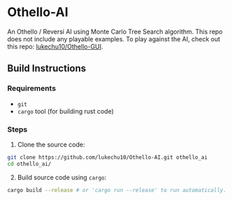 # Othello-AI
An Othello / Reversi AI using Monte Carlo Tree Search algorithm.
This repo does not include any playable examples. To play against the AI, check out this repo: [lukechu10/Othello-GUI](https://github.com/lukechu10/Othello-GUI).

## Build Instructions
### Requirements
* `git`
* `cargo` tool (for building rust code)

### Steps

1. Clone the source code:
```sh
git clone https://github.com/lukechu10/Othello-AI.git othello_ai
cd othello_ai/
```
2. Build source code using `cargo`:
```sh
cargo build --release # or 'cargo run --release' to run automatically. Make sure you are using --release flag for best performance.
```
